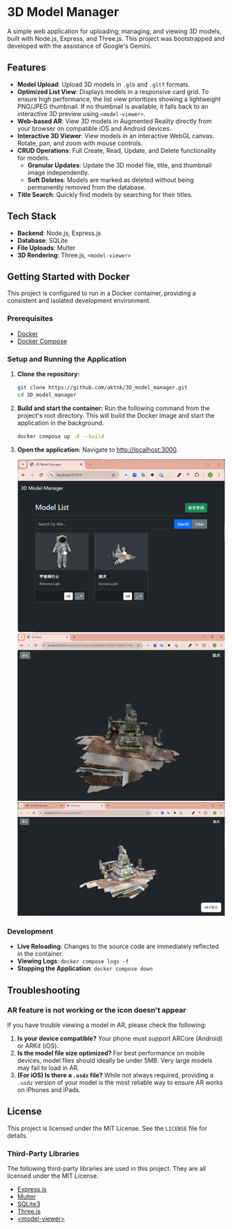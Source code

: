 # 3D Model Manager

A simple web application for uploading, managing, and viewing 3D models, built with Node.js, Express, and Three.js. This project was bootstrapped and developed with the assistance of Google's Gemini.

## Features

- **Model Upload**: Upload 3D models in `.glb` and `.gltf` formats.
- **Optimized List View**: Displays models in a responsive card grid. To ensure high performance, the list view prioritizes showing a lightweight PNG/JPEG thumbnail. If no thumbnail is available, it falls back to an interactive 3D preview using `<model-viewer>`.
- **Web-based AR**: View 3D models in Augmented Reality directly from your browser on compatible iOS and Android devices.
- **Interactive 3D Viewer**: View models in an interactive WebGL canvas. Rotate, pan, and zoom with mouse controls.
- **CRUD Operations**: Full Create, Read, Update, and Delete functionality for models.
  - **Granular Updates**: Update the 3D model file, title, and thumbnail image independently.
  - **Soft Deletes**: Models are marked as deleted without being permanently removed from the database.
- **Title Search**: Quickly find models by searching for their titles.

## Tech Stack

- **Backend**: Node.js, Express.js
- **Database**: SQLite
- **File Uploads**: Multer
- **3D Rendering**: Three.js, `<model-viewer>`

## Getting Started with Docker

This project is configured to run in a Docker container, providing a consistent and isolated development environment.

### Prerequisites

- [Docker](https://www.docker.com/)
- [Docker Compose](https://docs.docker.com/compose/install/)

### Setup and Running the Application

1.  **Clone the repository:**

    ```sh
    git clone https://github.com/aktnk/3D_model_manager.git
    cd 3D_model_manager
    ```

2.  **Build and start the container:**
    Run the following command from the project's root directory. This will build the Docker image and start the application in the background.

    ```bash
    docker compose up -d --build
    ```

3.  **Open the application:**
    Navigate to [http://localhost:3000](http://localhost:3000).

    ![image of index.html](sample/index.png)
    ![image of viewer.html](sample/viewer.png)
    ![image of ar_viewer.html](sample/ar_viewer.png)

### Development

- **Live Reloading**: Changes to the source code are immediately reflected in the container.
- **Viewing Logs**: `docker compose logs -f`
- **Stopping the Application**: `docker compose down`

## Troubleshooting

### AR feature is not working or the icon doesn't appear

If you have trouble viewing a model in AR, please check the following:

1.  **Is your device compatible?** Your phone must support ARCore (Android) or ARKit (iOS).
2.  **Is the model file size optimized?** For best performance on mobile devices, model files should ideally be under 5MB. Very large models may fail to load in AR.
3.  **(For iOS) Is there a `.usdz` file?** While not always required, providing a `.usdz` version of your model is the most reliable way to ensure AR works on iPhones and iPads.

## License

This project is licensed under the MIT License. See the `LICENSE` file for details.

### Third-Party Libraries

The following third-party libraries are used in this project. They are all licensed under the MIT License.

- [Express.js](https://expressjs.com/)
- [Multer](https://github.com/expressjs/multer)
- [SQLite3](https://github.com/TryGhost/node-sqlite3)
- [Three.js](https://threejs.org/)
- [\<model-viewer\>](https://modelviewer.dev/)